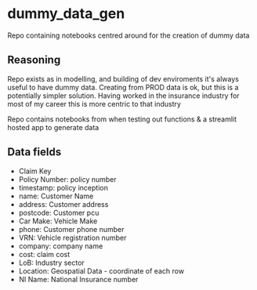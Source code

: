 # dummy_data_gen
Repo containing notebooks centred around for the creation of dummy data

## Reasoning

Repo exists as in modelling, and building of dev enviroments it's always useful to have dummy data. Creating from PROD data is ok, but this is a potentially simpler solution. Having worked in the insurance industry for most of my career this is more centric to that industry 

Repo contains notebooks from when testing out functions & a streamlit hosted app to generate data

## Data fields

- Claim Key
- Policy Number: policy number
- timestamp: policy inception
- name: Customer Name
- address: Customer address
- postcode: Customer pcu
- Car Make: Vehicle Make
- phone: Customer phone number
- VRN: Vehicle registration number
- company: company name
- cost: claim cost
- LoB: Industry sector
- Location: Geospatial Data - coordinate of each row
- NI Name: National Insurance number
